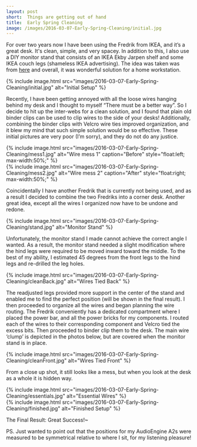 ```yaml
---
layout: post
short:  Things are getting out of hand
title:  Early Spring Cleaning
image: /images/2016-03-07-Early-Spring-Cleaning/initial.jpg
---
```

<p>
    For over two years now I have been using the Fredrik from IKEA, and it’s a great desk. It's clean, simple, and very 
    spacey. In addition to this, I also use a DIY monitor stand that consists of an IKEA Ekby Jarpen shelf and some 
    IKEA couch legs (shameless IKEA advertising). The idea was taken was from 
    <a href="http://www.ikeahackers.net/2013/09/triple-monitor-stand.html">here</a> and overall, it was wonderful 
    solution for a home workstation.
</p>

{% include image.html src="images/2016-03-07-Early-Spring-Cleaning/initial.jpg" alt="Initial Setup" %}

<p>
    Recently, I have been getting annoyed with all the loose wires hanging behind my desk and I thought to myself 
    “There must be a better way”. So I decide to hit up the inter-webs for a clean solution, and I found that plain 
    old binder clips can be used to clip wires to the side of your desks! Additionally, combining the binder clips 
    with Velcro wire ties improved organization, and it blew my mind that such simple solution would be so effective. 
    These initial pictures are very poor (I’m sorry), and they do not do any justice.
</p>

<div class="col-xs-6 col-sm-6 col-md-6">
    {% 
        include image.html 
        src="images/2016-03-07-Early-Spring-Cleaning/mess1.jpg" 
        alt="Wire mess 1" 
        caption="Before" 
        style="float:left; max-width:50%;" 
    %}
</div>

<div class="col-xs-6 col-sm-6 col-md-6">
    {% 
        include image.html 
        src="images/2016-03-07-Early-Spring-Cleaning/mess2.jpg" 
        alt="Wire mess 2" 
        caption="After" 
        style="float:right; max-width:50%;" 
    %}
</div>

<p>
    Coincidentally I have another Fredrik that is currently not being used, and as a result I decided to combine the 
    two Fredriks into a corner desk. Another great idea, except all the wires I organized now have to be undone and redone. 
</p>

{% include image.html src="images/2016-03-07-Early-Spring-Cleaning/stand.jpg" alt="Monitor Stand" %}

<p>
    Unfortunately, the monitor stand I made cannot achieve the correct angle I wanted. As a result, the monitor stand 
    needed a slight modification where the hind legs were required to be moved inward toward the middle. To the best of 
    my ability, I estimated 45 degrees from the front legs to the hind legs and re-drilled the leg holes.
</p>

{% include image.html src="images/2016-03-07-Early-Spring-Cleaning/cleanBack.jpg" alt="Wires Tied Back" %}

<p>
    The readjusted legs provided more support in the center of the stand and enabled me to find the perfect position 
    (will be shown in the final result). I then proceeded to organize all the wires and began planning the wire 
    routing. The Fredrik conveniently has a dedicated compartment where I placed the power bar, and all the power 
    bricks for my components. I routed each of the wires to their corresponding component and Velcro tied the excess 
    bits. Then proceeded to binder clip them to the desk. The main wire ‘clump’ is depicted in the photos below, but 
    are covered when the monitor stand is in place.
</p>

{% include image.html src="images/2016-03-07-Early-Spring-Cleaning/cleanFront.jpg" alt="Wires Tied Front" %}

<p>
    From a close up shot, it still looks like a mess, but when you look at the desk as a whole it is hidden way. 
</p>

<div class="col-xs-6 col-sm-6 col-md-6">
    {% 
        include image.html 
        src="images/2016-03-07-Early-Spring-Cleaning/essentials.jpg" 
        alt="Essential Wires" 
    %}
</div>

<div class="col-xs-6 col-sm-6 col-md-6">
    {% 
        include image.html 
        src="images/2016-03-07-Early-Spring-Cleaning/finished.jpg" 
        alt="Finished Setup" 
    %}
</div>

<p>
    The Final Result: Great Success!~ 
</p>

<p>
    PS. Just wanted to point out that the positions for my AudioEngine A2s were measured to be symmetrical relative to 
    where I sit, for my listening pleasure!
</p>

